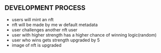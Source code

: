 ## DEVELOPMENT PROCESS
- users will mint an nft
- nft will be made by me w default metadata
- user challenges another nft user
- user with higher strength has a higher chance of winning logic(random)
- user who wins gets strength upgraded by 5
- image of nft is upgraded